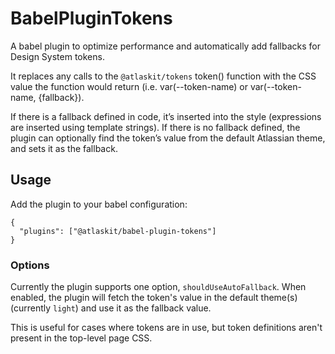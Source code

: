 # BabelPluginTokens

A babel plugin to optimize performance and automatically add fallbacks for Design System tokens.

It replaces any calls to the `@atlaskit/tokens` token() function with the CSS value the function would return (i.e. var(--token-name) or var(--token-name, {fallback}).

If there is a fallback defined in code, it’s inserted into the style (expressions are inserted using template strings).
If there is no fallback defined, the plugin can optionally find the token’s value from the default Atlassian theme, and sets it as the fallback.

## Usage

Add the plugin to your babel configuration:

```
{
  "plugins": ["@atlaskit/babel-plugin-tokens"]
}
```

### Options

Currently the plugin supports one option, `shouldUseAutoFallback`. When enabled, the plugin will fetch the token's value in the default theme(s) (currently `light`) and use it as the fallback value.

This is useful for cases where tokens are in use, but token definitions aren't present in the top-level page CSS.
